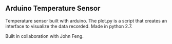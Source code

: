 ## Arduino Temperature Sensor

Temperature sensor built with arduino.
The plot.py is a script that creates an interface to visualize the data recorded.
Made in python 2.7.

Built in collaboration with John Feng.
